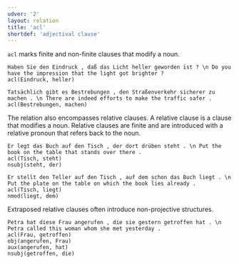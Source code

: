 ```yaml
---
udver: '2'
layout: relation
title: 'acl'
shortdef: 'adjectival clause'
---
```


`acl` marks finite and non-finite clauses that modify a noun.

~~~ sdparse
Haben Sie den Eindruck , daß das Licht heller geworden ist ? \n Do you have the impression that the light got brighter ?
acl(Eindruck, heller)
~~~

~~~ sdparse
Tatsächlich gibt es Bestrebungen , den Straßenverkehr sicherer zu machen . \n There are indeed efforts to make the traffic safer .
acl(Bestrebungen, machen)
~~~

The relation also encompasses relative clauses. A relative clause is a clause that modifies a noun. 
Relative clauses are finite and are introduced with a relative pronoun that refers back to the noun.

~~~ sdparse
Er legt das Buch auf den Tisch , der dort drüben steht . \n Put the book on the table that stands over there .
acl(Tisch, steht)
nsubj(steht, der)
~~~

~~~ sdparse
Er stellt den Teller auf den Tisch , auf dem schon das Buch liegt . \n Put the plate on the table on which the book lies already .
acl(Tisch, liegt)
nmod(liegt, dem)
~~~

Extraposed relative clauses often introduce non-projective structures.

~~~ sdparse
Petra hat diese Frau angerufen , die sie gestern getroffen hat . \n Petra called this woman whom she met yesterday .
acl(Frau, getroffen)
obj(angerufen, Frau)
aux(angerufen, hat)
nsubj(getroffen, die)
~~~

<!-- Interlanguage links updated Út zář 29 18:41:02 CEST 2020 -->
